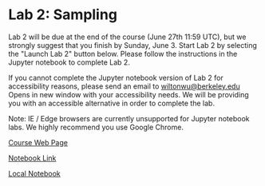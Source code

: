 # Lab 2: Sampling

Lab 2 will be due at the end of the course (June 27th 11:59 UTC), but we strongly suggest that you finish by Sunday, June 3. Start Lab 2 by selecting the "Launch Lab 2" button below. Please follow the instructions in the Jupyter notebook to complete Lab 2.

If you cannot complete the Jupyter notebook version of Lab 2 for accessibility reasons, please send an email to wiltonwu@berkeley.edu Opens in new window with your accessibility needs. We will be providing you with an accessible alternative in order to complete the lab.

Note: IE / Edge browsers are currently unsupported for Jupyter notebook labs. We highly recommend you use Google Chrome. 


[Course Web Page](https://courses.edx.org/courses/course-v1:BerkeleyX+Data8.2x+1T2018/courseware/184202f72676420bb5f777464d75df1e/36de45a3c2f147f197d0a58b01f3e7b2/1?activate_block_id=block-v1%3ABerkeleyX%2BData8.2x%2B1T2018%2Btype%40vertical%2Bblock%40c3f088873a5f42b2af5f355fdac0ceb3)

[Notebook Link](https://hub.data8x.berkeley.edu/user/59d217c894d11dbd21d2d37ef6ae9675/notebooks/materials-x18/materials/x18/lab/2/lab02/lab02.ipynb)

[Local Notebook](./labs/lab02.ipynb)




